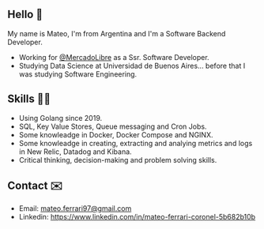 ## Hello 👋

My name is Mateo, I'm from Argentina and I'm a Software Backend Developer.

* Working for [@MercadoLibre](https://www.mercadolibre.com) as a Ssr. Software Developer.
* Studying Data Science at Universidad de Buenos Aires... before that I was studying Software Engineering.

## Skills 👨‍🔬
* Using Golang since 2019.
* SQL, Key Value Stores, Queue messaging and Cron Jobs.
* Some knowleadge in Docker, Docker Compose and NGINX.
* Some knowleadge in creating, extracting and analying metrics and logs in New Relic, Datadog and Kibana.
* Critical thinking, decision-making and problem solving skills.

## Contact ✉️

* Email: mateo.ferrari97@gmail.com
* Linkedin: https://www.linkedin.com/in/mateo-ferrari-coronel-5b682b10b
